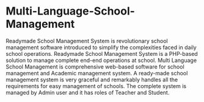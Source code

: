 # Multi-Language-School-Management
Readymade School Management System is revolutionary school management software introduced to simplify the complexities faced in daily school operations. Readymade School Management System is a PHP-based solution to manage complete end-end operations at school. Multi Language School Management is comprehensive web-based software for school management and Academic management system. A ready-made school management system is very graceful and remarkably handles all the requirements for easy management of schools. The complete system is managed by Admin user and it has roles of Teacher and Student.
